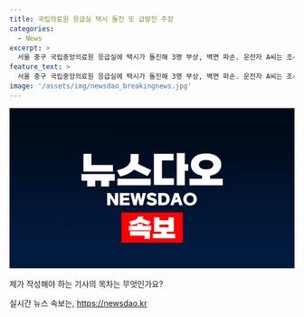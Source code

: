 ```yaml
---
title: 국립의료원 응급실 택시 돌진 또 급발진 주장
categories:
  - News
excerpt: >
  서울 중구 국립중앙의료원 응급실에 택시가 돌진해 3명 부상, 벽면 파손. 운전자 A씨는 조사 중. 목격자는 여자가 피를 흘리며 쓰러져 충격. A씨는 주변에 차량 급발진 주장, 음주는 아닌 것으로 확인. 경찰은 CCTV 등 자료로 사고 경위 조사 중.
feature_text: >
  서울 중구 국립중앙의료원 응급실에 택시가 돌진해 3명 부상, 벽면 파손. 운전자 A씨는 조사 중. 목격자는 여자가 피를 흘리며 쓰러져 충격. A씨는 주변에 차량 급발진 주장, 음주는 아닌 것으로 확인. 경찰은 CCTV 등 자료로 사고 경위 조사 중.
image: '/assets/img/newsdao_breakingnews.jpg'
---
```


<p><img src="/assets/img/newsdao_breakingnews.jpg" alt="cryptoinkorea 속보" /></p>

<p>제가 작성해야 하는 기사의 목차는 무엇인가요?</p>
실시간 뉴스 속보는, <a href="https://newsdao.kr" rel="dofollow">https://newsdao.kr</a>


